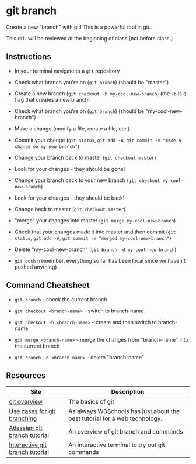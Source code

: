 # git branch

Create a new "branch" with git! This is a powerful tool in git.

This drill will be reviewed at the beginning of class (not before class.)

## Instructions

- In your terminal navigate to a `git` repository

- Check what branch you're on (`git branch`) (should be "master")

- Create a new branch (`git checkout -b my-cool-new-branch`) (the `-b` is a flag that creates a new branch)

- Check what branch you're on (`git branch`) (should be "my-cool-new-branch")

- Make a change (modify a file, create a file, etc.)

- Commit your change (`git status`, `git add -A`, `git commit -m "made a change on my new branch"`)

- Change your branch back to master (`git checkout master`)

- Look for your changes - they should be gone!

- Change your branch back to your new branch (`git checkout my-cool-new-branch`)

- Look for your changes - they should be back!

- Change back to master (`git checkout master`)

- "merge" your changes into master (`git merge my-cool-new-branch`)

- Check that your changes made it into master and then commit (`git status`, `git add -A`, `git commit -m "merged my-cool-new-branch"`)

- Delete "my-cool-new-branch" (`git branch -d my-cool-new-branch`)

- `git push` (remember, everything so far has been local since we haven't pushed anything)

## Command Cheatsheet

- `git branch` - check the current branch

- `git checkout <branch-name>` - switch to branch-name

- `git checkout -b <branch-name>` - create and then switch to branch-name

- `git merge <branch-name>` - merge the changes from "branch-name" into the current branch

- `git branch -d <branch-name>` - delete "branch-name"

## Resources

| Site                                                                                                                     | Description                                                                |
| ------------------------------------------------------------------------------------------------------------------------ | -------------------------------------------------------------------------- |
| [git overview](https://rogerdudler.github.io/git-guide/)                                                                 | The basics of git                                                          |
| [Use cases for git branching](https://thenewstack.io/dont-mess-with-the-master-working-with-branches-in-git-and-github/) | As always W3Schools has just about the best tutorial for a web technology. |
| [Atlassian git branch tutorial](https://www.atlassian.com/git/tutorials/using-branches)                                  | An overview of git branch and commands                                     |
| [Interactive git branch tutorial](https://learngitbranching.js.org/?locale=en_US)                                        | An interactive terminal to try out git commands                            |
